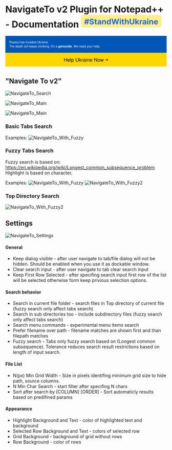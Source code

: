 # NavigateTo v2 Plugin for Notepad++ - Documentation [![StandWithUkraine](https://raw.githubusercontent.com/vshymanskyy/StandWithUkraine/main/badges/StandWithUkraine.svg)](https://github.com/vshymanskyy/StandWithUkraine/blob/main/docs/README.md) 


[![Stand With Ukraine](https://raw.githubusercontent.com/vshymanskyy/StandWithUkraine/main/banner2-direct.svg)](https://vshymanskyy.github.io/StandWithUkraine/)

## "Navigate To v2"

![NavigateTo_Search](https://github.com/young-developer/nppNavigateTo/blob/master/documentation/NavigateTo_Search.png) 

![NavigateTo_Main](https://github.com/young-developer/nppNavigateTo/blob/master/documentation/NavigateTo_Main.png)

![NavigateTo_Main](https://github.com/young-developer/nppNavigateTo/blob/master/documentation/NavigateTo_Main_Dock.png)

### Basic Tabs Search
Examples:
![NavigateTo_With_Fuzzy](https://github.com/young-developer/nppNavigateTo/blob/master/documentation/Without_fuzzy.png)

### Fuzzy Tabs Search
Fuzzy search is based on: https://en.wikipedia.org/wiki/Longest_common_subsequence_problem
Highlight is based on character.

Examples:
![NavigateTo_With_Fuzzy](https://github.com/young-developer/nppNavigateTo/blob/master/documentation/With_fuzzy.png)
![NavigateTo_With_Fuzzy2](https://github.com/young-developer/nppNavigateTo/blob/master/documentation/With_fuzzy_ex2.png)

### Top Directory Search
![NavigateTo_With_Fuzzy2](https://github.com/young-developer/nppNavigateTo/blob/master/documentation/NavigateTo_Main_Search_Top_Dir.png)

## Settings

![NavigateTo_Settings](https://github.com/young-developer/nppNavigateTo/blob/master/documentation/NavigateTo_Settings.png)
#### General
* Keep dialog visible - after user navigate to tab/file dialog will not be hidden. Should be enabled when you use it as dockable window.
* Clear search input - after user navigate to tab clear search input
* Keep First Row Selected - after specifing search input first row of the list will be selected otherwise form keep privious selection options.
#### Search behavior
* Search in current file folder - search files in Top directory of current file (fuzzy search only affect tabs search)
* Search in sub directories too - include subdirectory files (fuzzy search only affect tabs search)
* Search menu commands - experimental menu items search
* Prefer filename over path - filename matches are shown first and than filepath matches
* Fuzzy search - Tabs only fuzzy search based on (Longest common subsequence). Tolerance reduces search result restrictions based on length of input search.
#### File List
* N(px) Min Grid Width - Size in pixels identifing minimum grid size to hide path, source columns.
* N Min Char Search - start filter after specifing N chars
* Sort after search by [COLUMN] [ORDER] - Sort automaticly results based on predifined params
#### Appearance
* Highlight Background and Text - color of highlighted text and background
* Selected Row Background and Text - colors of selected row
* Grid Background - background of grid without rows
* Row Background - color of rows



